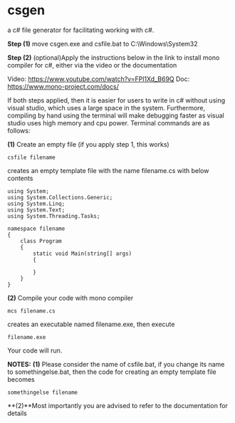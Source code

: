 # csgen
a c# file generator for facilitating working with c#.

**Step (1)** move csgen.exe and csfile.bat to C:\Windows\System32

**Step (2)** (optional)Apply the instructions below in the link to install mono compiler for c#, either via the video or the documentation

Video: https://www.youtube.com/watch?v=FPl1Xd_B69Q
Doc: https://www.mono-project.com/docs/

If both steps applied, then it is easier for users to write in c# without using visual studio, which uses a large space in the system.
Furthermore, compiling by hand using the terminal will make debugging faster as visual studio uses high memory and cpu power.
Terminal commands are as follows:

**(1)** Create an empty file (if you apply step 1, this works)
```
csfile filename
```
creates an empty template file with the name filename.cs with below contents
```
using System;
using System.Collections.Generic;
using System.Linq;
using System.Text;
using System.Threading.Tasks;

namespace filename
{
	class Program
	{
		static void Main(string[] args)
		{

		}
	}
}
```
**(2)** Compile your code with mono compiler
```
mcs filename.cs
```
creates an executable named filename.exe, then execute
```
filename.exe
```
Your code will run.

**NOTES:**
**(1)** Please consider the name of csfile.bat, if you change its name to somethingelse.bat, then the code for creating an empty template file becomes
```
somethingelse filename
```
**(2)**Most importantly you are advised to refer to the documentation for details





